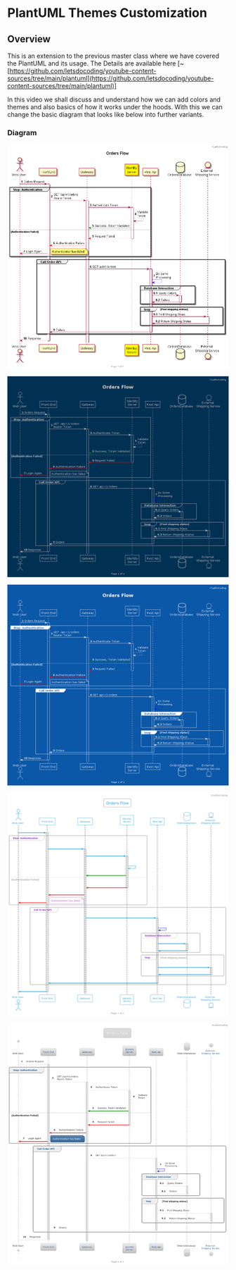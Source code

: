 # PlantUML Themes Customization

## Overview

This is an extension to the previous master class where we have covered the PlantUML and its usage. The Details are available here [~[https://github.com/letsdocoding/youtube-content-sources/tree/main/plantuml](https://github.com/letsdocoding/youtube-content-sources/tree/main/plantuml)]

In this video we shall discuss and understand how we can add colors and themes and also basics of how it works under the hoods. With this we can change the basic diagram that looks like below into further variants.

### Diagram

[![IMAGE ALT TEXT](https://github.com/letsdocoding/youtube-content-sources/blob/main/plantuml_themed/order-flow/my%20simple%20order%20request.png)](https://github.com/letsdocoding/youtube-content-sources/blob/main/plantuml_themed/order-flow/my%20simple%20order%20request.png "Order Flow Diagram")

[![IMAGE ALT TEXT](https://github.com/letsdocoding/youtube-content-sources/blob/main/plantuml_themed/order-flow/my%20simple%20order%20request-1.png)](https://github.com/letsdocoding/youtube-content-sources/blob/main/plantuml_themed/order-flow/my%20simple%20order%20request-1.png "Order Flow Diagram Variant 1")

[![IMAGE ALT TEXT](https://github.com/letsdocoding/youtube-content-sources/blob/main/plantuml_themed/order-flow/my%20simple%20order%20request-2.png)](https://github.com/letsdocoding/youtube-content-sources/blob/main/plantuml_themed/order-flow/my%20simple%20order%20request-2.png "Order Flow Diagram Variant 2")

[![IMAGE ALT TEXT](https://github.com/letsdocoding/youtube-content-sources/blob/main/plantuml_themed/order-flow/my%20simple%20order%20request-3.png)](https://github.com/letsdocoding/youtube-content-sources/blob/main/plantuml_themed/order-flow/my%20simple%20order%20request-3.png "Order Flow Diagram Variant 3")

[![IMAGE ALT TEXT](https://github.com/letsdocoding/youtube-content-sources/blob/main/plantuml_themed/order-flow/my%20simple%20order%20request-4.png)](https://github.com/letsdocoding/youtube-content-sources/blob/main/plantuml_themed/order-flow/my%20simple%20order%20request-4.png "Order Flow Diagram Variant 4")
